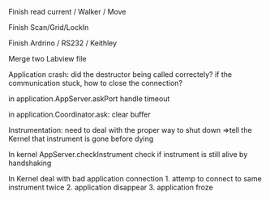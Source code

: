 Finish read current / Walker / Move

Finish Scan/Grid/LockIn

Finish Ardrino /  RS232 / Keithley

Merge two Labview file



Application crash:
    did the destructor being called correctely?
    if the communication stuck, how to close the connection?


in application.AppServer.askPort
    handle timeout

in application.Coordinator.ask:
    clear buffer



Instrumentation:
    need to deal with the proper way to shut down
    =>tell the Kernel that instrument is gone before dying


In kernel AppServer.checkInstrument
    check if instrument is still alive by handshaking


In Kernel deal with bad application connection
    1. attemp to connect to same instrument twice
    2. application disappear
    3. application froze